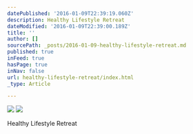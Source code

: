 ```yaml
---
datePublished: '2016-01-09T22:39:19.060Z'
description: Healthy Lifestyle Retreat
dateModified: '2016-01-09T22:39:00.189Z'
title: ''
author: []
sourcePath: _posts/2016-01-09-healthy-lifestyle-retreat.md
published: true
inFeed: true
hasPage: true
inNav: false
url: healthy-lifestyle-retreat/index.html
_type: Article

---
```

![](https://the-grid-user-content.s3-us-west-2.amazonaws.com/b1ac9d1d-b737-4e1a-8b78-56dbbd1b5471.jpg)
![](https://the-grid-user-content.s3-us-west-2.amazonaws.com/55e84837-408a-47e4-b7b9-032f85e5ced9.jpg)

Healthy Lifestyle Retreat